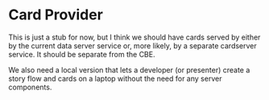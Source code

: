# Card Provider

This is just a stub for now, but I think we should have cards served by either by the current data server service or, more likely, by a separate cardserver service. It should be separate from the CBE.

We also need a local version that lets a developer (or presenter) create a story flow and cards on a laptop without the need for any server components.
